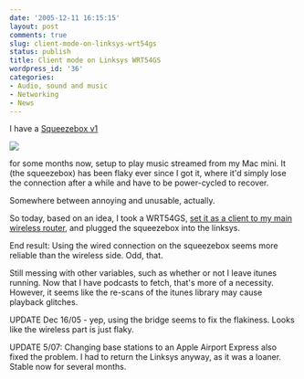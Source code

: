 ```yaml
---
date: '2005-12-11 16:15:15'
layout: post
comments: true
slug: client-mode-on-linksys-wrt54gs
status: publish
title: Client mode on Linksys WRT54GS
wordpress_id: '36'
categories:
- Audio, sound and music
- Networking
- News
---
```


I have a [Squeezebox v1](http://slimdevices.com/)

![](http://www.phfactor.net/wp-pics/slim_devices_squeezebox.png)

for some months now, setup to play music streamed from my Mac mini. It (the squeezebox) has been flaky ever since I got it, where it'd simply lose the connection after a while and have to be power-cycled to recover.

Somewhere between annoying and unusable, actually.

So today, based on an idea, I took a WRT54GS, [set it as a client to my main wireless router](http://tonesnotes.org/2005/05/01/configuring-linksys-wrt54g-wireless), and plugged the squeezebox into the linksys.

End result: Using the wired connection on the squeezebox seems more reliable than the wireless side. Odd, that.

Still messing with other variables, such as whether or not I leave itunes running. Now that I have podcasts to fetch, that's more of a necessity. However, it seems like the re-scans of the itunes library may cause playback glitches.

UPDATE Dec 16/05 - yep, using the bridge seems to fix the flakiness. Looks like the wireless part is just flaky.

UPDATE 5/07: Changing base stations to an Apple Airport Express also fixed the problem. I had to return the Linksys anyway, as it was a loaner. Stable now for several months.
